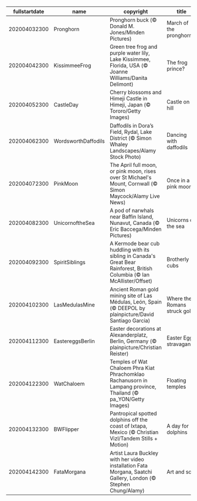 |fullstartdate|name|copyright|title|image|
|--|--|--|--|--|
202004032300|Pronghorn|Pronghorn buck (© Donald M. Jones/Minden Pictures)|March of the pronghorns|![](/en-GB/2020/04/202004032300Pronghorn.jpg)|
202004042300|KissimmeeFrog|Green tree frog and purple water lily, Lake Kissimmee, Florida, USA (© Joanne Williams/Danita Delimont)|The frog prince?|![](/en-GB/2020/04/202004042300KissimmeeFrog.jpg)|
202004052300|CastleDay|Cherry blossoms and Himeji Castle in Himeji, Japan (© Tororo/Getty Images)|Castle on a hill|![](/en-GB/2020/04/202004052300CastleDay.jpg)|
202004062300|WordsworthDaffodils|Daffodils in Dora’s Field, Rydal, Lake District (© Simon Whaley Landscapes/Alamy Stock Photo)|Dancing with daffodils|![](/en-GB/2020/04/202004062300WordsworthDaffodils.jpg)|
202004072300|PinkMoon|The April full moon, or pink moon, rises over St Michael's Mount, Cornwall (© Simon Maycock/Alamy Live News)|Once in a pink moon|![](/en-GB/2020/04/202004072300PinkMoon.jpg)|
202004082300|UnicornoftheSea|A pod of narwhals near Baffin Island, Nunavut, Canada (© Eric Baccega/Minden Pictures)|Unicorns of the sea|![](/en-GB/2020/04/202004082300UnicornoftheSea.jpg)|
202004092300|SpiritSiblings|A Kermode bear cub huddling with its sibling in Canada's Great Bear Rainforest, British Columbia (© Ian McAllister/Offset)|Brotherly cubs|![](/en-GB/2020/04/202004092300SpiritSiblings.jpg)|
202004102300|LasMedulasMine|Ancient Roman gold mining site of Las Médulas, León, Spain (© DEEPOL by plainpicture/David Santiago Garcia)|Where the Romans struck gold|![](/en-GB/2020/04/202004102300LasMedulasMine.jpg)|
202004112300|EastereggsBerlin|Easter decorations at Alexanderplatz, Berlin, Germany (© plainpicture/Christian Reister)|Easter Egg-stravaganza|![](/en-GB/2020/04/202004112300EastereggsBerlin.jpg)|
202004122300|WatChaloem|Temples of Wat Chaloem Phra Kiat Phrachomklao Rachanusorn in Lampang province, Thailand (© pa_YON/Getty Images)|Floating temples|![](/en-GB/2020/04/202004122300WatChaloem.jpg)|
202004132300|BWFlipper|Pantropical spotted dolphins off the coast of Ixtapa, Mexico (© Christian Vizl/Tandem Stills + Motion)|A day for dolphins|![](/en-GB/2020/04/202004132300BWFlipper.jpg)|
202004142300|FataMorgana|Artist Laura Buckley with her video installation Fata Morgana, Saatchi Gallery, London (© Stephen Chung/Alamy)|Art and soul|![](/en-GB/2020/04/202004142300FataMorgana.jpg)|
